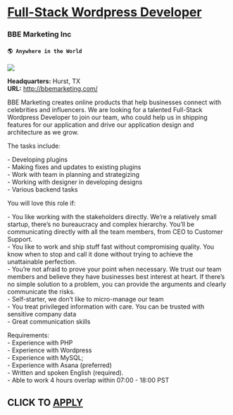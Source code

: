 # [Full-Stack Wordpress Developer](https://www.remotewlb.com/apply/full-stack-wordpress-developer-56989)  
### BBE Marketing Inc  
#### `🌎 Anywhere in the World`  
![](https://we-work-remotely.imgix.net/logos/0064/7908/logo.gif?ixlib=rails-4.0.0&w=50&h=50&dpr=2&fit=fill&auto=compress)

**Headquarters:** Hurst, TX  
**URL:** http://bbemarketing.com/

BBE Marketing creates online products that help businesses connect with celebrities and influencers. We are looking for a talented Full-Stack Wordpress Developer to join our team, who could help us in shipping features for our application and drive our application design and architecture as we grow.  
  

The tasks include:  
  

\- Developing plugins  
\- Making fixes and updates to existing plugins  
\- Work with team in planning and strategizing  
\- Working with designer in developing designs  
\- Various backend tasks  
  

You will love this role if:  
  

\- You like working with the stakeholders directly. We’re a relatively small startup, there’s no bureaucracy and complex hierarchy. You’ll be communicating directly with all the team members, from CEO to Customer Support.  
\- You like to work and ship stuff fast without compromising quality. You know when to stop and call it done without trying to achieve the unattainable perfection.  
\- You’re not afraid to prove your point when necessary. We trust our team members and believe they have businesses best interest at heart. If there’s no simple solution to a problem, you can provide the arguments and clearly communicate the risks.  
\- Self-starter, we don’t like to micro-manage our team  
\- You treat privileged information with care. You can be trusted with sensitive company data  
\- Great communication skills  
  

Requirements:  
\- Experience with PHP  
\- Experience with Wordpress  
\- Experience with MySQL;  
\- Experience with Asana (preferred)  
\- Written and spoken English (required).  
\- Able to work 4 hours overlap within 07:00 - 18:00 PST  
  

  
  

  
  

  
## CLICK TO [APPLY](https://www.remotewlb.com/apply/full-stack-wordpress-developer-56989)


